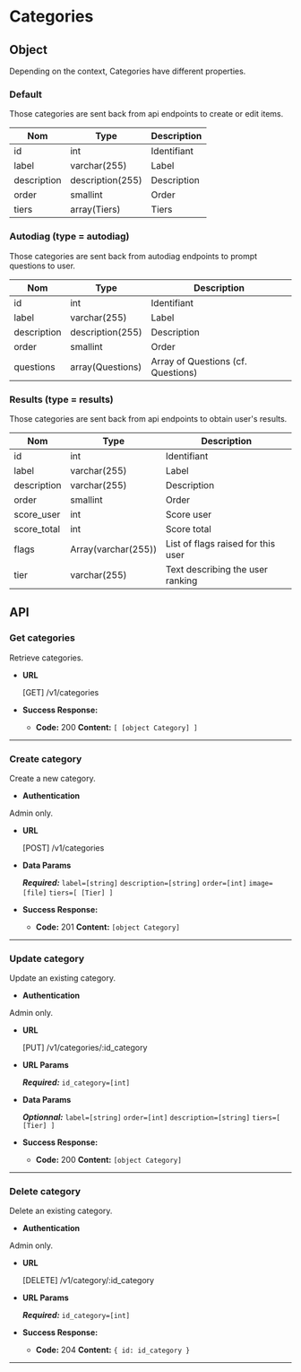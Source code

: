 # Categories

## Object

Depending on the context, Categories have different properties.

### Default

Those categories are sent back from api endpoints to create or edit items.

**Nom**               | **Type**          | **Description** 
----------------------|-------------      |-------------------
id                    | int               | Identifiant
label                 | varchar(255)      | Label
description           | description(255)  | Description
order                 | smallint          | Order
tiers                 | array(Tiers)      | Tiers

### Autodiag (type = autodiag)

Those categories are sent back from autodiag endpoints to prompt questions to user.

**Nom**               | **Type**          | **Description** 
----------------------|-------------      |-------------------
id                    | int               | Identifiant
label                 | varchar(255)      | Label
description           | description(255)  | Description
order                 | smallint          | Order
questions             | array(Questions)  | Array of Questions (cf. Questions)


### Results (type = results)

Those categories are sent back from api endpoints to obtain user's results.

**Nom**               | **Type**              | **Description** 
----------------------|-----------------------|-------------------
id                    | int                   | Identifiant
label                 | varchar(255)          | Label
description           | varchar(255)          | Description
order                 | smallint              | Order
score_user            | int                   | Score user
score_total           | int                   | Score total
flags                 | Array(varchar(255))   | List of flags raised for this user
tier                  | varchar(255)          | Text describing the user ranking




## API

### Get categories

 Retrieve categories.

* **URL**

  [GET] /v1/categories

* **Success Response:**

  * **Code:** 200
    **Content:** `[ [object Category] ]`

---

### Create category

 Create a new category.

* **Authentication**

Admin only.

* **URL**

  [POST] /v1/categories

* **Data Params**

  ***Required:***
   `label=[string]`
   `description=[string]`
   `order=[int]`
   `image=[file]`
   `tiers=[ [Tier] ]`

* **Success Response:**

  * **Code:** 201
    **Content:** `[object Category]`

---

### Update category

 Update an existing category.

* **Authentication**

Admin only.

* **URL**

  [PUT] /v1/categories/:id_category

*  **URL Params**

   ***Required:***
   `id_category=[int]`

* **Data Params**

  ***Optionnal:***
   `label=[string]`
   `order=[int]`
   `description=[string]`
   `tiers=[ [Tier] ]`

* **Success Response:**

  * **Code:** 200
    **Content:** `[object Category]`

---

### Delete category

 Delete an existing category.

* **Authentication**

Admin only.

* **URL**

  [DELETE] /v1/category/:id_category

*  **URL Params**

   ***Required:***
   `id_category=[int]`

* **Success Response:**

  * **Code:** 204 
    **Content:** `{ id: id_category }`

---

